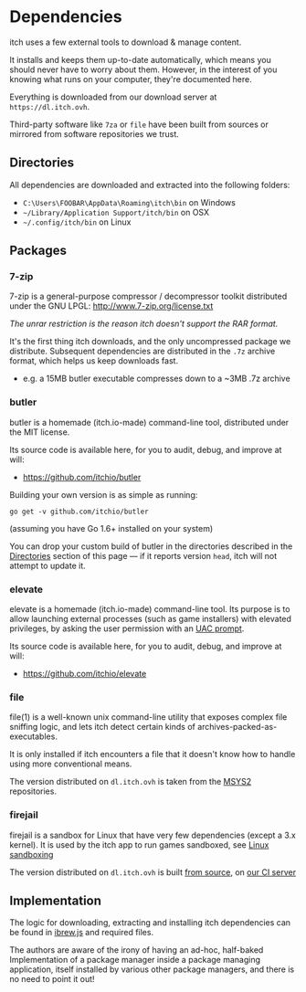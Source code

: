 
# Dependencies

itch uses a few external tools to download & manage content.

It installs and keeps them up-to-date automatically, which means you should
never have to worry about them. However, in the interest of you knowing what
runs on your computer, they're documented here.

Everything is downloaded from our download server at `https://dl.itch.ovh`.

Third-party software like `7za` or `file` have been built from sources or mirrored
from software repositories we trust.

## Directories

All dependencies are downloaded and extracted into the following folders:

  * `C:\Users\FOOBAR\AppData\Roaming\itch\bin` on Windows
  * `~/Library/Application Support/itch/bin` on OSX
  * `~/.config/itch/bin` on Linux

## Packages

### 7-zip

7-zip is a general-purpose compressor / decompressor toolkit distributed under
the GNU LPGL: <http://www.7-zip.org/license.txt>

*The unrar restriction is the reason itch doesn't support the RAR format.*

It's the first thing itch downloads, and the only uncompressed package we
distribute. Subsequent dependencies are distributed in the `.7z` archive
format, which helps us keep downloads fast.

  * e.g. a 15MB butler executable compresses down to a ~3MB .7z archive

### butler

butler is a homemade (itch.io-made) command-line tool, distributed under the MIT license.

Its source code is available here, for you to audit, debug, and improve at will:

  * <https://github.com/itchio/butler>

Building your own version is as simple as running:

```
go get -v github.com/itchio/butler
```

(assuming you have Go 1.6+ installed on your system)

You can drop your custom build of butler in the directories described in the
[Directories](#directories) section of this page — if it reports version `head`,
itch will not attempt to update it.

### elevate

elevate is a homemade (itch.io-made) command-line tool. Its purpose is to allow
launching external processes (such as game installers) with elevated privileges,
by asking the user permission with an [UAC prompt][].

[UAC prompt]: https://en.wikipedia.org/wiki/User_Account_Control

Its source code is available here, for you to audit, debug, and improve at will:

  * <https://github.com/itchio/elevate>

### file

file(1) is a well-known unix command-line utility that exposes complex file sniffing
logic, and lets itch detect certain kinds of archives-packed-as-executables.

It is only installed if itch encounters a file that it doesn't know how to handle
using more conventional means.

The version distributed on `dl.itch.ovh` is taken from the [MSYS2][] repositories.

[MSYS2]: http://msys2.github.io/

### firejail

firejail is a sandbox for Linux that have very few dependencies (except a 3.x
kernel). It is used by the itch app to run games sandboxed, see [Linux sandboxing](/using/sandbox/linux.md)

The version distributed on `dl.itch.ovh` is built [from source](https://github.com/netblue30/firejail),
on [our CI server](https://git.itch.ovh/itchio/firejail-buildscripts)

## Implementation

The logic for downloading, extracting and installing itch dependencies
can be found in [ibrew.js][] and required files.

[ibrew.js]: https://github.com/itchio/itch/blob/master/appsrc/util/ibrew.js

The authors are aware of the irony of having an ad-hoc, half-baked Implementation
of a package manager inside a package managing application, itself installed by
various other package managers, and there is no need to point it out!
